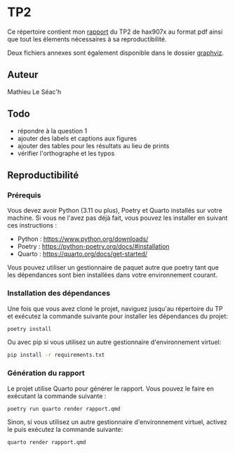 # TP2

Ce répertoire contient mon [rapport](rapport-tp2-arbres.pdf) du TP2 de hax907x au format pdf ainsi que tout les élements nécessaires à sa reproductibilité.

Deux fichiers annexes sont également disponible dans le dossier [graphviz](graphviz).

## Auteur

Mathieu Le Séac'h

## Todo

- répondre à la question 1
- ajouter des labels et captions aux figures
- ajouter des tables pour les résultats au lieu de prints
- vérifier l'orthographe et les typos

## Reproductibilité

### Prérequis

Vous devez avoir Python (3.11 ou plus), Poetry et Quarto installés sur votre machine. Si vous ne l'avez pas déjà fait, vous pouvez les installer en suivant ces instructions :

- Python : https://www.python.org/downloads/
- Poetry : https://python-poetry.org/docs/#installation
- Quarto : https://quarto.org/docs/get-started/

Vous pouvez utiliser un gestionnaire de paquet autre que poetry tant que les dépendances sont bien installées dans votre environnement courant.

### Installation des dépendances

Une fois que vous avez cloné le projet, naviguez jusqu'au répertoire du TP et exécutez la commande suivante pour installer les dépendances du projet:

```bash
poetry install
```

Ou avec pip si vous utilisez un autre gestionnaire d'environnement virtuel:

```bash
pip install -r requirements.txt
```

### Génération du rapport

Le projet utilise Quarto pour générer le rapport. Vous pouvez le faire en exécutant la commande suivante :

```sh
poetry run quarto render rapport.qmd
``` 

Sinon, si vous utilisez un autre gestionnaire d'environnement virtuel, activez le puis exécutez la commande suivante:

```sh
quarto render rapport.qmd
```
